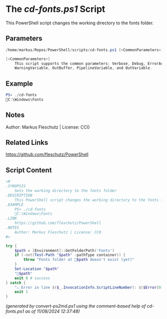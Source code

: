 The *cd-fonts.ps1* Script
===========================

This PowerShell script changes the working directory to the fonts folder.

Parameters
----------
```powershell
/home/markus/Repos/PowerShell/scripts/cd-fonts.ps1 [<CommonParameters>]

[<CommonParameters>]
    This script supports the common parameters: Verbose, Debug, ErrorAction, ErrorVariable, WarningAction, 
    WarningVariable, OutBuffer, PipelineVariable, and OutVariable.
```

Example
-------
```powershell
PS> ./cd-fonts
📂C:\Windows\Fonts

```

Notes
-----
Author: Markus Fleschutz | License: CC0

Related Links
-------------
https://github.com/fleschutz/PowerShell

Script Content
--------------
```powershell
<#
.SYNOPSIS
	Sets the working directory to the fonts folder
.DESCRIPTION
	This PowerShell script changes the working directory to the fonts folder.
.EXAMPLE
	PS> ./cd-fonts
	📂C:\Windows\Fonts
.LINK
	https://github.com/fleschutz/PowerShell
.NOTES
	Author: Markus Fleschutz | License: CC0
#>

try {
	$path = [Environment]::GetFolderPath('Fonts')
	if (-not(Test-Path "$path" -pathType container)) {
		throw "Fonts folder at 📂$path doesn't exist (yet)"
	}
	Set-Location "$path"
	"📂$path"
	exit 0 # success
} catch {
	"⚠️ Error in line $($_.InvocationInfo.ScriptLineNumber): $($Error[0])"
	exit 1
}
```

*(generated by convert-ps2md.ps1 using the comment-based help of cd-fonts.ps1 as of 11/08/2024 12:37:48)*

